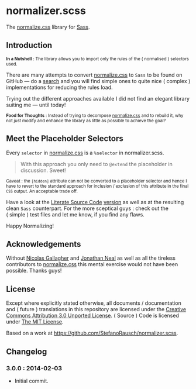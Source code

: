 # normalizer.scss

The [normalize.css][] library for [Sass][].

## Introduction

<small>**In a Nutshell** : The library allows you to import only the rules of the ( normalised ) selectors used.</small>

There are many attempts to convert [normalize.css][] to `Sass` to be found on GitHub — do a [search](https://github.com/search?q=normalize&source=c) and you will find simple ones to quite nice ( complex ) implementations for reducing the rules load.

Trying out the different approaches available I did not find an elegant library suiting me — until today!

<small>**Food for Thoughts** : Instead of trying to decompose [normalize.css][] and to rebuild it, why not just modify and enhance the library as little as possible to achieve the goal?</small>

## Meet the Placeholder Selectors

Every `selector` in [normalize.css][] is a `%selector` in normalizer.scss.

> With this approach you only need to `@extend` the placeholder in discussion. Sweet!

<small>Caveat : the `[hidden]` attribute can not be converted to a placeholder selector and hence I have to revert to the standard approach for inclusion / exclusion of this attribute in the final `CSS` output. An acceptable trade off.</small>

Have a look at the [Literate Source Code][] [version](_normalizer.scss.md) as well as at the resulting clean `Sass` counterpart. For the more sceptical guys : check out the ( simple ) test files and let me know, if you find any flaws.

Happy Normalizing!

## Acknowledgements

Without [Nicolas Gallagher][] and [Jonathan Neal][] as well as all the tireless contributors to [normalize.css][] this mental exercise would not have been possible. Thanks guys!

## License

Except where explicitly stated otherwise, all documents / documentation and ( future ) translations in this repository are licensed under the <a rel="license" href="http://creativecommons.org/licenses/by/3.0/deed.en_GB">Creative Commons Attribution 3.0 Unported License</a>. ( Source ) Code is licensed under [The MIT License](LICENSE.md).

Based on a work at <https://github.com/StefanoRausch/normalizer.scss>.

## Changelog

### 3.0.0 : 2014-02-03

- Initial commit.

[Jonathan Neal]: https://github.com/jonathantneal
[Literate Source Code]: https://github.com/StefanoRausch/Literate-Source-Code
[Nicolas Gallagher]: https://github.com/necolas
[normalize.css]: https://github.com/necolas/normalize.css
[Sass]: http://sass-lang.com
